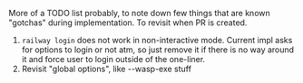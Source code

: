 More of a TODO list probably, to note down few things that are known "gotchas" during implementation.
To revisit when PR is created.

1. `railway login` does not work in non-interactive mode. Current impl asks for options to login or not atm, so just remove it if there is no way around it and force user to login outside of the one-liner.
2. Revisit "global options", like --wasp-exe <path> stuff
